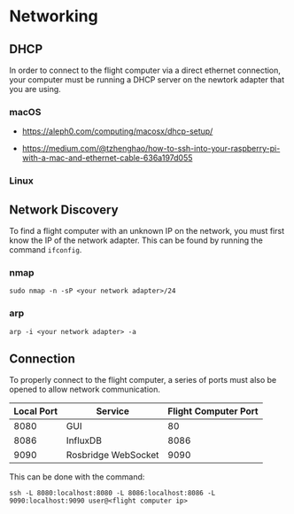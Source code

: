 # Networking

## DHCP

In order to connect to the flight computer via a direct ethernet connection, your computer must be running a DHCP server on the newtork adapter that you are using.

### macOS

 - https://aleph0.com/computing/macosx/dhcp-setup/

 - https://medium.com/@tzhenghao/how-to-ssh-into-your-raspberry-pi-with-a-mac-and-ethernet-cable-636a197d055

### Linux

## Network Discovery

To find a flight computer with an unknown IP on the network, you must first know the IP of the network adapter. This can be found by running the command `ifconfig`.

### nmap

```
sudo nmap -n -sP <your network adapter>/24
```

### arp

```
arp -i <your network adapter> -a
```

## Connection

To properly connect to the flight computer, a series of ports must also be opened to allow network communication.

Local Port | Service | Flight Computer Port
---------- | ------- | --------------------
8080 | GUI | 80
8086 | InfluxDB | 8086
9090 | Rosbridge WebSocket | 9090

This can be done with the command:

```
ssh -L 8080:localhost:8080 -L 8086:localhost:8086 -L 9090:localhost:9090 user@<flight computer ip>
```